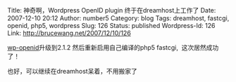 Title: 神奇啊，Wordpress OpenID plugin 终于在dreamhost上工作了
Date: 2007-12-10 20:12
Author: number5
Category: blog
Tags: dreamhost, fastcgi, openid, php5, wordpress
Slug: 126
Status: published
Wordpress-Id: 126
Link: http://brucewang.net/2007/12/10/126

[wp-openid](http://http://wordpress.org/extend/plugins/openid "wordpress openid plugin")升级到2.1.2
然后重新启用自己编译的php5 fastcgi,  这次居然成功了！

也好，可以继续在dreamhost呆着，不用搬家了
